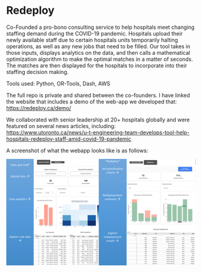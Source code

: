 # Redeploy
Co-Founded a pro-bono consulting service to help hospitals meet changing staffing demand during the COVID-19 pandemic. Hospitals upload their newly available staff due to certain hospitals units temporarily halting operations, as well as any new jobs that need to be filled. Our tool takes in those inputs, displays analytics on the data, and then calls a mathematical optimization algorithm to make the optimal matches in a matter of seconds. The matches are then displayed for the hospitals to incorporate into their staffing decision making.

Tools used: Python, OR-Tools, Dash, AWS

The full repo is private and shared between the co-founders. I have linked the website that includes a demo of the web-app we developed that: https://redeploy.ca/demo/

We collaborated with senior leadership at 20+ hospitals globally and were featured on several news articles, including: https://www.utoronto.ca/news/u-t-engineering-team-develops-tool-help-hospitals-redeploy-staff-amid-covid-19-pandemic

A screenshot of what the webapp looks like is as follows:

![picture](Redeploy_Snapshot.png)
